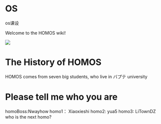 # OS
os课设

Welcome to the HOMOS wiki!

![](https://i0.hdslb.com/bfs/article/7ac1652bea27b20b7f3195a5f8aa72770de0e31d.jpg@284w_297h_progressive.webp)

# The History of HOMOS
HOMOS comes from seven big students, who live in バプテ university  

# Please tell me who you are
homoBoss:Nwayhow
homo1：  Xiaoxieshi
homo2:   yua5
homo3:   LiTownDZ
who is the next homo?

